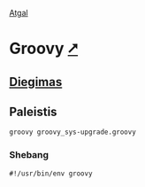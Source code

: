 [Atgal](./readme.md)

# Groovy [&#x2B67;](https://groovy-lang.org/)

## [Diegimas](../install/groovy_readme.md)

## Paleistis

```bash
groovy groovy_sys-upgrade.groovy
```

### Shebang

```shebang
#!/usr/bin/env groovy
```
